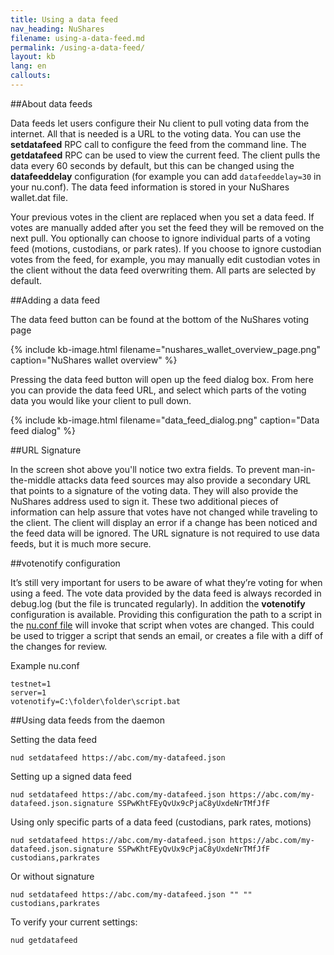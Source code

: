 ```yaml
---
title: Using a data feed
nav_heading: NuShares
filename: using-a-data-feed.md
permalink: /using-a-data-feed/
layout: kb
lang: en
callouts:
---
```


##About data feeds

Data feeds let users configure their Nu client to pull voting data from the internet. All that is needed is a URL to the voting data. You can use the **setdatafeed** RPC call to configure the feed from the command line. The **getdatafeed** RPC can be used to view the current feed. The client pulls the data every 60 seconds by default, but this can be changed using the **datafeeddelay** configuration (for example you can add `datafeeddelay=30` in your nu.conf). The data feed information is stored in your NuShares wallet.dat file.

Your previous votes in the client are replaced when you set a data feed. If votes are manually added after you set the feed they will be removed on the next pull. You optionally can choose to ignore individual parts of a voting feed (motions, custodians, or park rates). If you choose to ignore custodian votes from the feed, for example, you may manually edit custodian votes in the client without the data feed overwriting them. All parts are selected by default.

##Adding a data feed

The data feed button can be found at the bottom of the NuShares voting page

{% include kb-image.html filename="nushares_wallet_overview_page.png" caption="NuShares wallet overview" %}

Pressing the data feed button will open up the feed dialog box. From here you can provide the data feed URL, and select which parts of the voting data you would like your client to pull down.

{% include kb-image.html filename="data_feed_dialog.png" caption="Data feed dialog" %}

##URL Signature

In the screen shot above you'll notice two extra fields. To prevent man-in-the-middle attacks data feed sources may also provide a secondary URL that points to a signature of the voting data. They will also provide the NuShares address used to sign it. These two additional pieces of information can help assure that votes have not changed while traveling to the client. The client will display an error if a change has been noticed and the feed data will be ignored. The URL signature is not required to use data feeds, but it is much more secure.

##votenotify configuration

It’s still very important for users to be aware of what they’re voting for when using a feed. The vote data provided by the data feed is always recorded in debug.log (but the file is truncated regularly). In addition the **votenotify** configuration is available. Providing this configuration the path to a script in the [nu.conf file](http://docs.nubits.com/v1.0/docs/creating-conf-file) will invoke that script when votes are changed. This could be used to trigger a script that sends an email, or creates a file with a diff of the changes for review.

Example nu.conf
```
testnet=1
server=1
votenotify=C:\folder\folder\script.bat
```

##Using data feeds from the daemon

Setting the data feed

```
nud setdatafeed https://abc.com/my-datafeed.json
```

Setting up a signed data feed

```
nud setdatafeed https://abc.com/my-datafeed.json https://abc.com/my-datafeed.json.signature SSPwKhtFEyQvUx9cPjaC8yUxdeNrTMfJfF
```

Using only specific parts of a data feed (custodians, park rates, motions)
```
nud setdatafeed https://abc.com/my-datafeed.json https://abc.com/my-datafeed.json.signature SSPwKhtFEyQvUx9cPjaC8yUxdeNrTMfJfF custodians,parkrates
```

Or without signature
```
nud setdatafeed https://abc.com/my-datafeed.json "" "" custodians,parkrates
```

To verify your current settings:
```
nud getdatafeed
```

